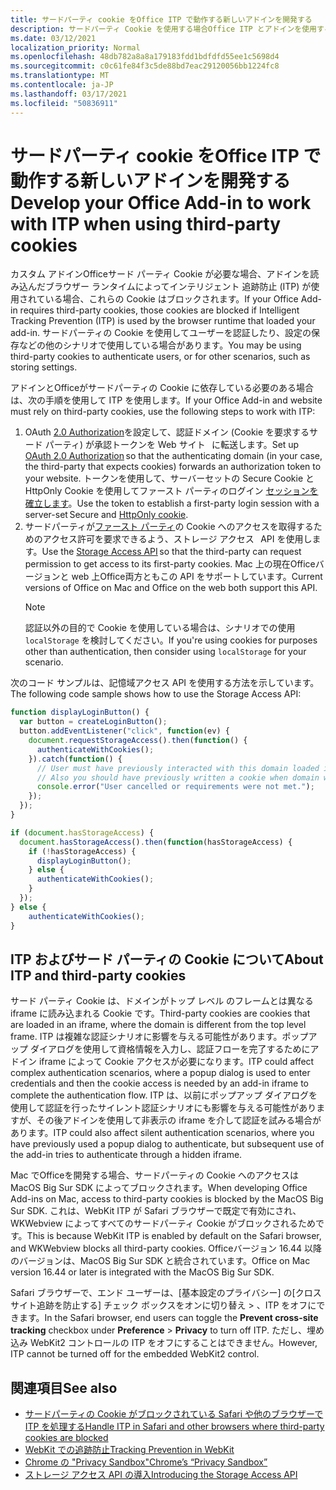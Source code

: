 ```yaml
---
title: サードパーティ cookie をOffice ITP で動作する新しいアドインを開発する
description: サードパーティ Cookie を使用する場合Office ITP とアドインを使用する方法
ms.date: 03/12/2021
localization_priority: Normal
ms.openlocfilehash: 48db782a8a8a179183fdd1bdfdfd55ee1c5698d4
ms.sourcegitcommit: c0c61fe84f3c5de88bd7eac29120056bb1224fc8
ms.translationtype: MT
ms.contentlocale: ja-JP
ms.lasthandoff: 03/17/2021
ms.locfileid: "50836911"
---
```

# <a name="develop-your-office-add-in-to-work-with-itp-when-using-third-party-cookies"></a><span data-ttu-id="40409-103">サードパーティ cookie をOffice ITP で動作する新しいアドインを開発する</span><span class="sxs-lookup"><span data-stu-id="40409-103">Develop your Office Add-in to work with ITP when using third-party cookies</span></span>

<span data-ttu-id="40409-104">カスタム アドインOfficeサード パーティ Cookie が必要な場合、アドインを読み込んだブラウザー ランタイムによってインテリジェント 追跡防止 (ITP) が使用されている場合、これらの Cookie はブロックされます。</span><span class="sxs-lookup"><span data-stu-id="40409-104">If your Office Add-in requires third-party cookies, those cookies are blocked if Intelligent Tracking Prevention (ITP) is used by the browser runtime that loaded your add-in.</span></span> <span data-ttu-id="40409-105">サードパーティの Cookie を使用してユーザーを認証したり、設定の保存などの他のシナリオで使用している場合があります。</span><span class="sxs-lookup"><span data-stu-id="40409-105">You may be using third-party cookies to authenticate users, or for other scenarios, such as storing settings.</span></span>

<span data-ttu-id="40409-106">アドインとOfficeがサードパーティの Cookie に依存している必要のある場合は、次の手順を使用して ITP を使用します。</span><span class="sxs-lookup"><span data-stu-id="40409-106">If your Office Add-in and website must rely on third-party cookies, use the following steps to work with ITP:</span></span>

1. <span data-ttu-id="40409-107">OAuth [2.0 Authorization](https://tools.ietf.org/html/rfc6749)を設定して、認証ドメイン (Cookie を要求するサード パーティ) が承認トークンを Web サイト   に転送します。</span><span class="sxs-lookup"><span data-stu-id="40409-107">Set up [OAuth 2.0 Authorization](https://tools.ietf.org/html/rfc6749) so that the authenticating domain (in your case, the third-party that expects cookies) forwards an authorization token to your website.</span></span> <span data-ttu-id="40409-108">トークンを使用して、サーバーセットの Secure Cookie と HttpOnly Cookie を使用してファースト パーティのログイン [セッションを確立します](https://developer.mozilla.org/en-US/docs/Web/HTTP/Cookies#Secure_and_HttpOnly_cookies)。</span><span class="sxs-lookup"><span data-stu-id="40409-108">Use the token to establish a first-party login session with a server-set Secure and [HttpOnly cookie](https://developer.mozilla.org/en-US/docs/Web/HTTP/Cookies#Secure_and_HttpOnly_cookies).</span></span>
2. <span data-ttu-id="40409-109">サードパーティが[ファースト パーティ](https://webkit.org/blog/8124/introducing-storage-access-api/)の Cookie へのアクセスを取得するためのアクセス許可を要求できるよう、ストレージ アクセス   API を使用します。</span><span class="sxs-lookup"><span data-stu-id="40409-109">Use the [Storage Access API](https://webkit.org/blog/8124/introducing-storage-access-api/) so that the third-party can request permission to get access to its first-party cookies.</span></span> <span data-ttu-id="40409-110">Mac 上の現在Officeバージョンと web 上Office両方ともこの API をサポートしています。</span><span class="sxs-lookup"><span data-stu-id="40409-110">Current versions of Office on Mac and Office on the web both support this API.</span></span>
    > [!NOTE]
    > <span data-ttu-id="40409-111">認証以外の目的で Cookie を使用している場合は、シナリオでの使用 `localStorage` を検討してください。</span><span class="sxs-lookup"><span data-stu-id="40409-111">If you're using cookies for purposes other than authentication, then consider using `localStorage` for your scenario.</span></span>

<span data-ttu-id="40409-112">次のコード サンプルは、記憶域アクセス API を使用する方法を示しています。</span><span class="sxs-lookup"><span data-stu-id="40409-112">The following code sample shows how to use the Storage Access API:</span></span>

```javascript
function displayLoginButton() {
  var button = createLoginButton();
  button.addEventListener("click", function(ev) {
    document.requestStorageAccess().then(function() {
      authenticateWithCookies(); 
    }).catch(function() {
      // User must have previously interacted with this domain loaded in a top frame
      // Also you should have previously written a cookie when domain was loaded in the top frame
      console.error("User cancelled or requirements were not met.");
    });
  });
}

if (document.hasStorageAccess) { 
  document.hasStorageAccess().then(function(hasStorageAccess) { 
    if (!hasStorageAccess) { 
      displayLoginButton(); 
    } else { 
      authenticateWithCookies(); 
    } 
  }); 
} else { 
    authenticateWithCookies(); 
} 
```

## <a name="about-itp-and-third-party-cookies"></a><span data-ttu-id="40409-113">ITP およびサード パーティの Cookie について</span><span class="sxs-lookup"><span data-stu-id="40409-113">About ITP and third-party cookies</span></span>

<span data-ttu-id="40409-114">サード パーティ Cookie は、ドメインがトップ レベル のフレームとは異なる iframe に読み込まれる Cookie です。</span><span class="sxs-lookup"><span data-stu-id="40409-114">Third-party cookies are cookies that are loaded in an iframe, where the domain is different from the top level frame.</span></span> <span data-ttu-id="40409-115">ITP は複雑な認証シナリオに影響を与える可能性があります。ポップアップ ダイアログを使用して資格情報を入力し、認証フローを完了するためにアドイン iframe によって Cookie アクセスが必要になります。</span><span class="sxs-lookup"><span data-stu-id="40409-115">ITP could affect complex authentication scenarios, where a popup dialog is used to enter credentials and then the cookie access is needed by an add-in iframe to complete the authentication flow.</span></span> <span data-ttu-id="40409-116">ITP は、以前にポップアップ ダイアログを使用して認証を行ったサイレント認証シナリオにも影響を与える可能性がありますが、その後アドインを使用して非表示の iframe を介して認証を試みる場合があります。</span><span class="sxs-lookup"><span data-stu-id="40409-116">ITP could also affect silent authentication scenarios, where you have previously used a popup dialog to authenticate, but subsequent use of the add-in tries to authenticate through a hidden iframe.</span></span>

<span data-ttu-id="40409-117">Mac でOfficeを開発する場合、サードパーティの Cookie へのアクセスは MacOS Big Sur SDK によってブロックされます。</span><span class="sxs-lookup"><span data-stu-id="40409-117">When developing Office Add-ins on Mac, access to third-party cookies is blocked by the MacOS Big Sur SDK.</span></span> <span data-ttu-id="40409-118">これは、WebKit ITP が Safari ブラウザーで既定で有効にされ、WKWebview によってすべてのサードパーティ Cookie がブロックされるためです。</span><span class="sxs-lookup"><span data-stu-id="40409-118">This is because WebKit ITP is enabled by default on the Safari browser, and WKWebview blocks all third-party cookies.</span></span> <span data-ttu-id="40409-119">Officeバージョン 16.44 以降のバージョンは、MacOS Big Sur SDK と統合されています。</span><span class="sxs-lookup"><span data-stu-id="40409-119">Office on Mac version 16.44 or later is integrated with the MacOS Big Sur SDK.</span></span>

<span data-ttu-id="40409-120">Safari ブラウザーで、エンド ユーザーは、[基本設定のプライバシー] の[クロスサイト追跡を防止する] チェック ボックスをオンに切り替え  >  、ITP をオフにできます。</span><span class="sxs-lookup"><span data-stu-id="40409-120">In the Safari browser, end users can toggle the **Prevent cross-site tracking** checkbox under **Preference** > **Privacy** to turn off ITP.</span></span> <span data-ttu-id="40409-121">ただし、埋め込み WebKit2 コントロールの ITP をオフにすることはできません。</span><span class="sxs-lookup"><span data-stu-id="40409-121">However, ITP cannot be turned off for the embedded WebKit2 control.</span></span>

## <a name="see-also"></a><span data-ttu-id="40409-122">関連項目</span><span class="sxs-lookup"><span data-stu-id="40409-122">See also</span></span>

- [<span data-ttu-id="40409-123">サードパーティの Cookie がブロックされている Safari や他のブラウザーで ITP を処理する</span><span class="sxs-lookup"><span data-stu-id="40409-123">Handle ITP in Safari and other browsers where third-party cookies are blocked</span></span>](https://docs.microsoft.com/azure/active-directory/develop/reference-third-party-cookies-spas)
- [<span data-ttu-id="40409-124">WebKit での追跡防止</span><span class="sxs-lookup"><span data-stu-id="40409-124">Tracking Prevention in WebKit</span></span>](https://webkit.org/tracking-prevention/)
- [<span data-ttu-id="40409-125">Chrome の "Privacy Sandbox"</span><span class="sxs-lookup"><span data-stu-id="40409-125">Chrome’s “Privacy Sandbox”</span></span>](https://blog.chromium.org/2020/01/building-more-private-web-path-towards.html)
- [<span data-ttu-id="40409-126">ストレージ アクセス API の導入</span><span class="sxs-lookup"><span data-stu-id="40409-126">Introducing the Storage Access API</span></span>](https://blogs.windows.com/msedgedev/2020/07/08/introducing-storage-access-api/)
